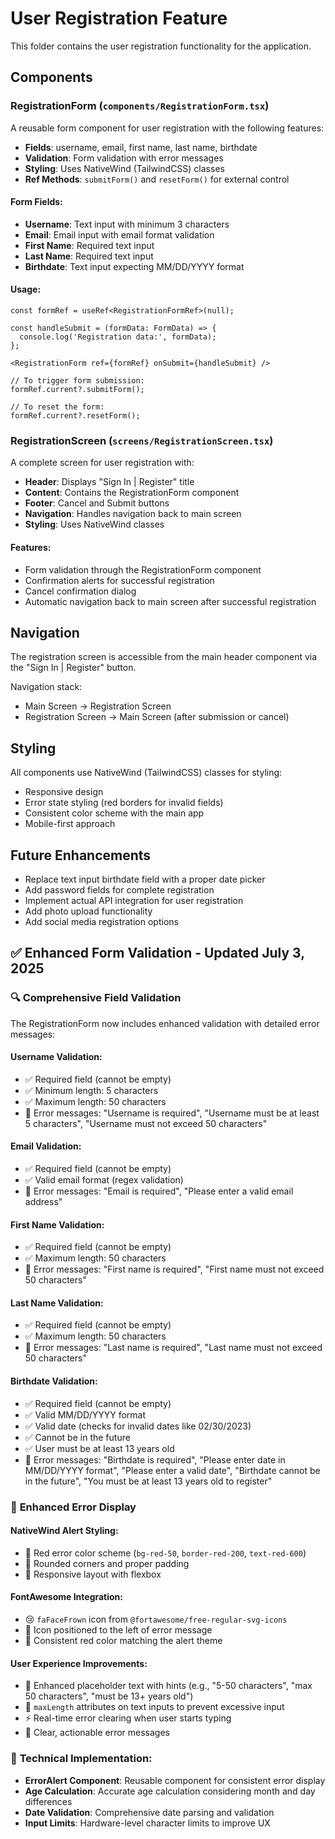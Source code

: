# User Registration Feature

This folder contains the user registration functionality for the application.

## Components

### RegistrationForm (`components/RegistrationForm.tsx`)
A reusable form component for user registration with the following features:
- **Fields**: username, email, first name, last name, birthdate
- **Validation**: Form validation with error messages
- **Styling**: Uses NativeWind (TailwindCSS) classes
- **Ref Methods**: `submitForm()` and `resetForm()` for external control

#### Form Fields:
- **Username**: Text input with minimum 3 characters
- **Email**: Email input with email format validation
- **First Name**: Required text input
- **Last Name**: Required text input  
- **Birthdate**: Text input expecting MM/DD/YYYY format

#### Usage:
```tsx
const formRef = useRef<RegistrationFormRef>(null);

const handleSubmit = (formData: FormData) => {
  console.log('Registration data:', formData);
};

<RegistrationForm ref={formRef} onSubmit={handleSubmit} />

// To trigger form submission:
formRef.current?.submitForm();

// To reset the form:
formRef.current?.resetForm();
```

### RegistrationScreen (`screens/RegistrationScreen.tsx`)
A complete screen for user registration with:
- **Header**: Displays "Sign In | Register" title
- **Content**: Contains the RegistrationForm component
- **Footer**: Cancel and Submit buttons
- **Navigation**: Handles navigation back to main screen
- **Styling**: Uses NativeWind classes

#### Features:
- Form validation through the RegistrationForm component
- Confirmation alerts for successful registration
- Cancel confirmation dialog
- Automatic navigation back to main screen after successful registration

## Navigation

The registration screen is accessible from the main header component via the "Sign In | Register" button.

Navigation stack:
- Main Screen → Registration Screen
- Registration Screen → Main Screen (after submission or cancel)

## Styling

All components use NativeWind (TailwindCSS) classes for styling:
- Responsive design
- Error state styling (red borders for invalid fields)
- Consistent color scheme with the main app
- Mobile-first approach

## Future Enhancements

- Replace text input birthdate field with a proper date picker
- Add password fields for complete registration
- Implement actual API integration for user registration
- Add photo upload functionality
- Add social media registration options

## ✅ **Enhanced Form Validation - Updated July 3, 2025**

### 🔍 **Comprehensive Field Validation**

The RegistrationForm now includes enhanced validation with detailed error messages:

#### **Username Validation:**
- ✅ Required field (cannot be empty)
- ✅ Minimum length: 5 characters
- ✅ Maximum length: 50 characters
- 🎯 Error messages: "Username is required", "Username must be at least 5 characters", "Username must not exceed 50 characters"

#### **Email Validation:**
- ✅ Required field (cannot be empty)
- ✅ Valid email format (regex validation)
- 🎯 Error messages: "Email is required", "Please enter a valid email address"

#### **First Name Validation:**
- ✅ Required field (cannot be empty)
- ✅ Maximum length: 50 characters
- 🎯 Error messages: "First name is required", "First name must not exceed 50 characters"

#### **Last Name Validation:**
- ✅ Required field (cannot be empty)
- ✅ Maximum length: 50 characters
- 🎯 Error messages: "Last name is required", "Last name must not exceed 50 characters"

#### **Birthdate Validation:**
- ✅ Required field (cannot be empty)
- ✅ Valid MM/DD/YYYY format
- ✅ Valid date (checks for invalid dates like 02/30/2023)
- ✅ Cannot be in the future
- ✅ User must be at least 13 years old
- 🎯 Error messages: "Birthdate is required", "Please enter date in MM/DD/YYYY format", "Please enter a valid date", "Birthdate cannot be in the future", "You must be at least 13 years old to register"

### 🎨 **Enhanced Error Display**

#### **NativeWind Alert Styling:**
- 🔴 Red error color scheme (`bg-red-50`, `border-red-200`, `text-red-600`)
- 📱 Rounded corners and proper padding
- 📏 Responsive layout with flexbox

#### **FontAwesome Integration:**
- 😢 `faFaceFrown` icon from `@fortawesome/free-regular-svg-icons`
- 📍 Icon positioned to the left of error message
- 🎨 Consistent red color matching the alert theme

#### **User Experience Improvements:**
- 📝 Enhanced placeholder text with hints (e.g., "5-50 characters", "max 50 characters", "must be 13+ years old")
- 🔢 `maxLength` attributes on text inputs to prevent excessive input
- ⚡ Real-time error clearing when user starts typing
- 🎯 Clear, actionable error messages

### 🔧 **Technical Implementation:**
- **ErrorAlert Component**: Reusable component for consistent error display
- **Age Calculation**: Accurate age calculation considering month and day differences
- **Date Validation**: Comprehensive date parsing and validation
- **Input Limits**: Hardware-level character limits to improve UX

